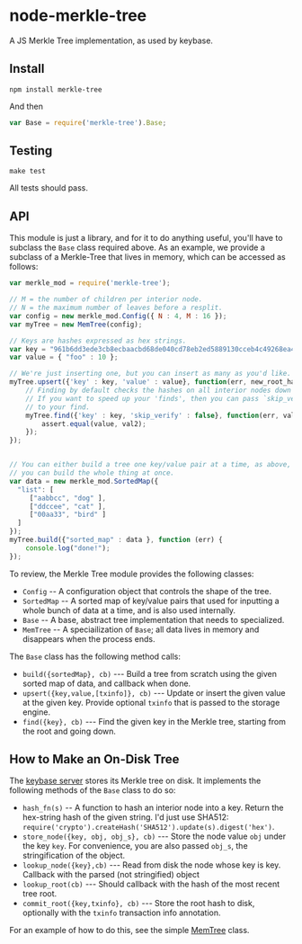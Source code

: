 # node-merkle-tree

A JS Merkle Tree implementation, as used by keybase.

## Install

```
npm install merkle-tree
```

And then

```javascript
var Base = require('merkle-tree').Base;
```

## Testing

```
make test
```

All tests should pass.

## API

This module is just a library, and for it to do anything useful, you'll have to subclass
the `Base` class required above. As an example, we provide a subclass of a Merkle-Tree
that lives in memory, which can be accessed as follows:

```javascript
var merkle_mod = require('merkle-tree');

// M = the number of children per interior node.
// N = the maximum number of leaves before a resplit.
var config = new merkle_mod.Config({ N : 4, M : 16 });
var myTree = new MemTree(config);

// Keys are hashes expressed as hex strings.
var key = "961b6dd3ede3cb8ecbaacbd68de040cd78eb2ed5889130cceb4c49268ea4d506";
var value = { "foo" : 10 };

// We're just inserting one, but you can insert as many as you'd like.
myTree.upsert({'key' : key, 'value' : value}, function(err, new_root_hash) {
	// Finding by default checks the hashes on all interior nodes down the tree.
	// If you want to speed up your 'finds', then you can pass `skip_verify : true`
	// to your find.
	myTree.find({'key' : key, 'skip_verify' : false}, function(err, val2) {
		assert.equal(value, val2);
	});
});


// You can either build a tree one key/value pair at a time, as above, or
// you can build the whole thing at once.
var data = new merkle_mod.SortedMap({
  "list": [
     ["aabbcc", "dog" ],
     ["ddccee", "cat" ],
     ["00aa33", "bird" ]
  ]
});
myTree.build({"sorted_map" : data }, function (err) {
	console.log("done!");
});
```

To review, the Merkle Tree module provides the following classes:

  - `Config` -- A configuration object that controls the shape of the tree.
  - `SortedMap` -- A sorted map of key/value pairs that used for inputting a whole bunch of data at a time,
     and is also used internally.
  - `Base` -- A base, abstract tree implementation that needs to specialized.
  - `MemTree` -- A speciailization of `Base`; all data lives in memory and disappears when the process ends.

The `Base` class has the following method calls:

  - `build({sortedMap}, cb)` --- Build a tree from scratch using the given sorted map of data, and callback
     when done.
  - `upsert({key,value,[txinfo]}, cb)` --- Update or insert the given value at the given key.  Provide optional
     `txinfo` that is passed to the storage engine.
  - `find({key}, cb)` --- Find the given key in the Merkle tree, starting from the root and going down.

## How to Make an On-Disk Tree

The [keybase server](https://keybase.io) stores its Merkle tree on disk.  It
implements the following methods of the `Base` class to do so:

  - `hash_fn(s)` -- A function to hash an interior node into a key.  Return the hex-string hash of the
    given string.  I'd just use SHA512: `require('crypto').createHash('SHA512').update(s).digest('hex')`.
  - `store_node({key, obj, obj_s}, cb)`  --- Store the node value `obj` under the key `key`.  For convenience,
    you are also passed `obj_s`, the stringification of the object.
  - `lookup_node({key},cb)` --- Read from disk the node whose key is key.  Callback with the parsed
    (not stringified) object
  - `lookup_root(cb)` --- Should callback with the hash of the most recent tree root.
  - `commit_root({key,txinfo}, cb)` --- Store the root hash to disk, optionally with the `txinfo`
    transaction info annotation.

For an example of how to do this, see the simple [MemTree](https://github.com/keybase/node-merkle-tree/blob/master/src/mem.iced) class.
